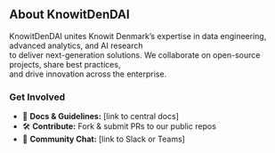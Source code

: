 ## About KnowitDenDAI  
KnowitDenDAI unites Knowit Denmark’s expertise in data engineering, advanced analytics, and AI research  
to deliver next-generation solutions. We collaborate on open-source projects, share best practices,  
and drive innovation across the enterprise.

### Get Involved  
- 🔗 **Docs & Guidelines:** [link to central docs]  
- 🛠 **Contribute:** Fork & submit PRs to our public repos  
- 💬 **Community Chat:** [link to Slack or Teams] 
